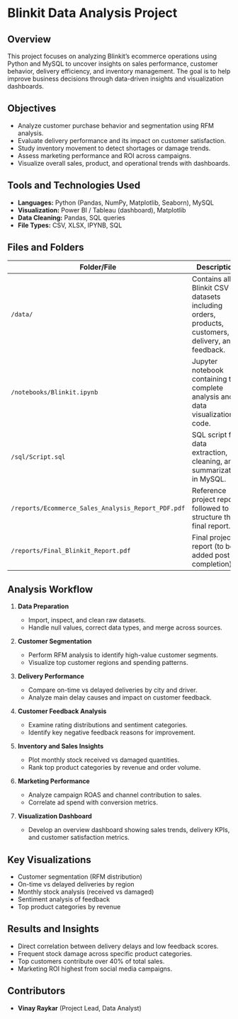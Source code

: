 # Blinkit Data Analysis Project  

## Overview  
This project focuses on analyzing Blinkit’s ecommerce operations using Python and MySQL to uncover insights on sales performance, customer behavior, delivery efficiency, and inventory management. The goal is to help improve business decisions through data-driven insights and visualization dashboards.  

## Objectives  
- Analyze customer purchase behavior and segmentation using RFM analysis.  
- Evaluate delivery performance and its impact on customer satisfaction.  
- Study inventory movement to detect shortages or damage trends.  
- Assess marketing performance and ROI across campaigns.  
- Visualize overall sales, product, and operational trends with dashboards.  

## Tools and Technologies Used  
- **Languages:** Python (Pandas, NumPy, Matplotlib, Seaborn), MySQL  
- **Visualization:** Power BI / Tableau (dashboard), Matplotlib  
- **Data Cleaning:** Pandas, SQL queries  
- **File Types:** CSV, XLSX, IPYNB, SQL  

## Files and Folders  

| Folder/File | Description |
|--------------|-------------|
| `/data/` | Contains all Blinkit CSV datasets including orders, products, customers, delivery, and feedback. |
| `/notebooks/Blinkit.ipynb` | Jupyter notebook containing the complete analysis and data visualization code. |
| `/sql/Script.sql` | SQL script for data extraction, cleaning, and summarization in MySQL. |
| `/reports/Ecommerce_Sales_Analysis_Report_PDF.pdf` | Reference project report followed to structure the final report. |
| `/reports/Final_Blinkit_Report.pdf` | Final project report (to be added post-completion). |  

## Analysis Workflow  

1. **Data Preparation**  
   - Import, inspect, and clean raw datasets.  
   - Handle null values, correct data types, and merge across sources.  

2. **Customer Segmentation**  
   - Perform RFM analysis to identify high-value customer segments.  
   - Visualize top customer regions and spending patterns.  

3. **Delivery Performance**  
   - Compare on-time vs delayed deliveries by city and driver.  
   - Analyze main delay causes and impact on customer feedback.  

4. **Customer Feedback Analysis**  
   - Examine rating distributions and sentiment categories.  
   - Identify key negative feedback reasons for improvement.  

5. **Inventory and Sales Insights**  
   - Plot monthly stock received vs damaged quantities.  
   - Rank top product categories by revenue and order volume.  

6. **Marketing Performance**  
   - Analyze campaign ROAS and channel contribution to sales.  
   - Correlate ad spend with conversion metrics.  

7. **Visualization Dashboard**  
   - Develop an overview dashboard showing sales trends, delivery KPIs, and customer satisfaction metrics.  

## Key Visualizations  
- Customer segmentation (RFM distribution)  
- On-time vs delayed deliveries by region  
- Monthly stock analysis (received vs damaged)  
- Sentiment analysis of feedback  
- Top product categories by revenue  

## Results and Insights  
- Direct correlation between delivery delays and low feedback scores.  
- Frequent stock damage across specific product categories.  
- Top customers contribute over 40% of total sales.  
- Marketing ROI highest from social media campaigns.  

## Contributors  
- **Vinay Raykar** (Project Lead, Data Analyst)
